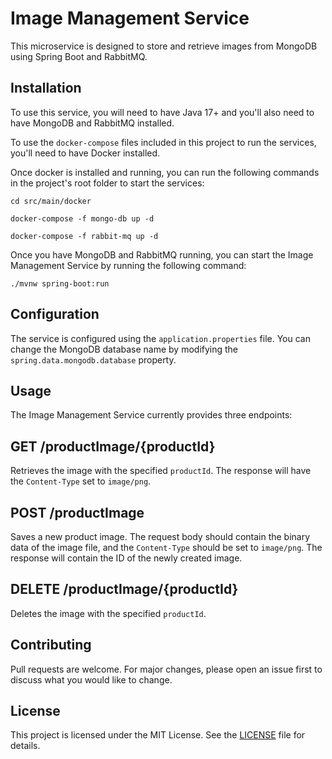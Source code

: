 # Image Management Service

This microservice is designed to store and retrieve images from MongoDB using Spring Boot and RabbitMQ.

## Installation

To use this service, you will need to have Java 17+ and you'll also need to have MongoDB and RabbitMQ installed. 

To use the `docker-compose` files included in this project to run the services, you'll need to have Docker installed.

Once docker is installed and running, you can run the following commands in the project's root folder to start the services:

```cd src/main/docker```

```docker-compose -f mongo-db up -d```

```docker-compose -f rabbit-mq up -d```

Once you have MongoDB and RabbitMQ running, you can start the Image Management Service by running the following command:

```./mvnw spring-boot:run```

## Configuration

The service is configured using the `application.properties` file. You can change the MongoDB database name by modifying the `spring.data.mongodb.database` property.

## Usage

The Image Management Service currently provides three endpoints:

## GET /productImage/{productId} 

Retrieves the image with the specified `productId`. The response will have the `Content-Type` set to `image/png`.

## POST /productImage 

Saves a new product image. The request body should contain the binary data of the image file, and the `Content-Type` should be set to `image/png`. The response will contain the ID of the newly created image.

## DELETE /productImage/{productId}

Deletes the image with the specified `productId`.

## Contributing

Pull requests are welcome. For major changes, please open an issue first to discuss what you would like to change.

## License

This project is licensed under the MIT License. See the [LICENSE](LICENSE) file for details.
